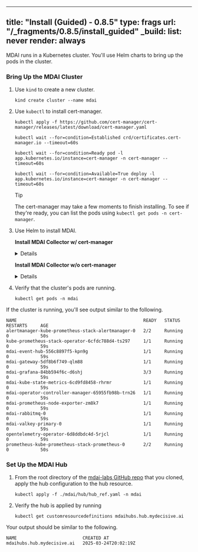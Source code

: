 
---
title: "Install (Guided) - 0.8.5"
type: frags
url: "/_fragments/0.8.5/install_guided"
_build:
  list: never
  render: always
---

MDAI runs in a Kubernetes cluster. You'll use Helm charts to bring up the pods in the cluster.


### Bring Up the MDAI Cluster

1. Use `kind` to create a new cluster.
    ```
    kind create cluster --name mdai
    ```

2. Use `kubectl` to install cert-manager.
    ```
    kubectl apply -f https://github.com/cert-manager/cert-manager/releases/latest/download/cert-manager.yaml
    ```
    ```
    kubectl wait --for=condition=Established crd/certificates.cert-manager.io --timeout=60s
    ```
    ```
    kubectl wait --for=condition=Ready pod -l app.kubernetes.io/instance=cert-manager -n cert-manager --timeout=60s
    ```
    ```
    kubectl wait --for=condition=Available=True deploy -l app.kubernetes.io/instance=cert-manager -n cert-manager --timeout=60s
    ```

   > [!TIP]
   > The cert-manager may take a few moments to finish installing. To see if they're ready, you can list the pods using `kubectl get pods -n cert-manager`.

3. Use Helm to install MDAI.

    **Install MDAI Collector w/ cert-manager**

    <details>

    ```sh
    helm upgrade --install mdai-hub oci://ghcr.io/decisiveai/mdai-hub \
    --namespace mdai \
    --create-namespace \
    --version 0.8.5 \
    --set mdai-operator.manager.env.otelSdkDisabled=true \
    --set mdai-gateway.otelSdkDisabled=true \
    --set mdai-s3-logs-reader.enabled=false \
    --cleanup-on-fail
    ```

    </details>

    **Install MDAI Collector w/o cert-manager**

    <details>

    ```sh
    helm upgrade --install mdai-hub oci://ghcr.io/decisiveai/mdai-hub \
    --version 0.8.5 \
    --namespace mdai \
    --create-namespace \
    --set mdai-operator.manager.env.otelSdkDisabled=true \
    --set mdai-gateway.otelSdkDisabled=true \
    --set mdai-s3-logs-reader.enabled=false \
    --set opentelemetry-operator.admissionWebhooks.certManager.enabled=false \
    --set opentelemetry-operator.admissionWebhooks.autoGenerateCert.enabled=true \
    --set opentelemetry-operator.admissionWebhooks.autoGenerateCert.recreate=true \
    --set opentelemetry-operator.admissionWebhooks.autoGenerateCert.certPeriodDays=365 \
    --set mdai-operator.admissionWebhooks.certManager.enabled=false \
    --set mdai-operator.admissionWebhooks.autoGenerateCert.enabled=true \
    --set mdai-operator.admissionWebhooks.autoGenerateCert.recreate=true \
    --set mdai-operator.admissionWebhooks.autoGenerateCert.certPeriodDays=365 \
    --cleanup-on-fail
    ```

    </details>

4. Verify that the cluster's pods are running.
    ```
    kubectl get pods -n mdai
    ```

If the cluster is running, you'll see output similar to the following.

```
NAME                                                READY   STATUS    RESTARTS     AGE
alertmanager-kube-prometheus-stack-alertmanager-0   2/2     Running   0            50s
kube-prometheus-stack-operator-6cfdc788d4-ts297     1/1     Running   0            59s
mdai-event-hub-556c8897f5-kpn9g                     1/1     Running   0            59s
mdai-gateway-5df8b6f749-qlm88                       1/1     Running   0            59s
mdai-grafana-84bb594f6c-d6shj                       3/3     Running   0            59s
mdai-kube-state-metrics-6cd9fd8458-rhrmr            1/1     Running   0            59s
mdai-operator-controller-manager-65955fb98b-trn26   1/1     Running   0            59s
mdai-prometheus-node-exporter-zm8k7                 1/1     Running   0            59s
mdai-rabbitmq-0                                     1/1     Running   0            59s
mdai-valkey-primary-0                               1/1     Running   0            59s
opentelemetry-operator-6d8ddbdc4d-5rjcl             1/1     Running   0            59s
prometheus-kube-prometheus-stack-prometheus-0       2/2     Running   0            50s
```

### Set Up the MDAI Hub

1. From the root directory of the [mdai-labs GitHub repo](https://github.com/DecisiveAI/mdai-labs) that you cloned, apply the hub configuration to the hub resource.
   ```
   kubectl apply -f ./mdai/hub/hub_ref.yaml -n mdai
   ```

2. Verify the hub is applied by running

   ```
   kubectl get customresourcedefinitions mdaihubs.hub.mydecisive.ai
   ```

Your output should be similar to the following.
```
NAME                         CREATED AT
mdaihubs.hub.mydecisive.ai   2025-03-24T20:02:19Z
```